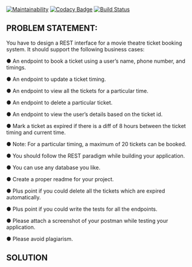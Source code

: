 [![Maintainability](https://api.codeclimate.com/v1/badges/26e1ffe26da6a5de2270/maintainability)](https://codeclimate.com/github/rohitjain00/ticket-booking-api/maintainability)
[![Codacy Badge](https://api.codacy.com/project/badge/Grade/0e2e552de1064c2997f6bee45b459e45)](https://app.codacy.com/manual/rohitjain00/ticket-booking-api?utm_source=github.com&utm_medium=referral&utm_content=rohitjain00/ticket-booking-api&utm_campaign=Badge_Grade_Dashboard)
[![Build Status](https://travis-ci.com/rohitjain00/ticket-booking-api.svg?token=5M47HtEEpBk1wLoBPeZH&branch=master)](https://travis-ci.com/rohitjain00/ticket-booking-api)

## PROBLEM STATEMENT:

You have to design a REST interface for a movie theatre ticket booking system. It should
support the following business cases:

● An endpoint to book a ticket using a user’s name, phone number, and timings.

● An endpoint to update a ticket timing.

● An endpoint to view all the tickets for a particular time.

● An endpoint to delete a particular ticket.

● An endpoint to view the user’s details based on the ticket id.

● Mark a ticket as expired if there is a diff of 8 hours between the ticket timing and current
time.

● Note: For a particular timing, a maximum of 20 tickets can be booked.

● You should follow the REST paradigm while building your application.

● You can use any database you like.

● Create a proper readme for your project.

● Plus point if you could delete all the tickets which are expired automatically.

● Plus point if you could write the tests for all the endpoints.

● Please attach a screenshot of your postman while testing your application.

● Please avoid plagiarism.

## SOLUTION
